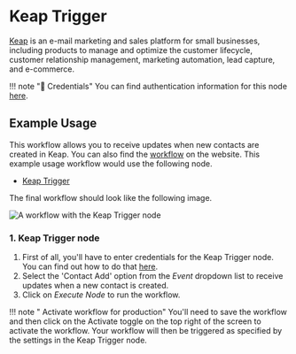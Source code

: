 # Keap Trigger

[Keap](https://keap.com/) is an e-mail marketing and sales platform for small businesses, including products to manage and optimize the customer lifecycle, customer relationship management, marketing automation, lead capture, and e-commerce.

!!! note "🔑 Credentials"
    You can find authentication information for this node [here](/workflow/integrations/credentials/keap/).



## Example Usage

This workflow allows you to receive updates when new contacts are created in Keap. You can also find the [workflow](https://WF².io/workflows/554) on the website. This example usage workflow would use the following node.
- [Keap Trigger]()

The final workflow should look like the following image.

![A workflow with the Keap Trigger node](/_images/integrations/trigger-nodes/keaptrigger/workflow.png)


### 1. Keap Trigger node

1. First of all, you'll have to enter credentials for the Keap Trigger node. You can find out how to do that [here](/workflow/integrations/credentials/keap/).
2. Select the 'Contact Add' option from the *Event* dropdown list to receive updates when a new contact is created.
3. Click on *Execute Node* to run the workflow.

!!! note " Activate workflow for production"
    You'll need to save the workflow and then click on the Activate toggle on the top right of the screen to activate the workflow. Your workflow will then be triggered as specified by the settings in the Keap Trigger node.

